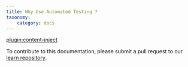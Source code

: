 ```yaml
---
title: Why Use Automated Testing ?
taxonomy:
    category: docs
---
```

[plugin:content-inject](/modular/_update5.0)

To contribute to this documentation, please submit a pull request to our [learn repository](https://github.com/userfrosting/learn/tree/master/pages).
